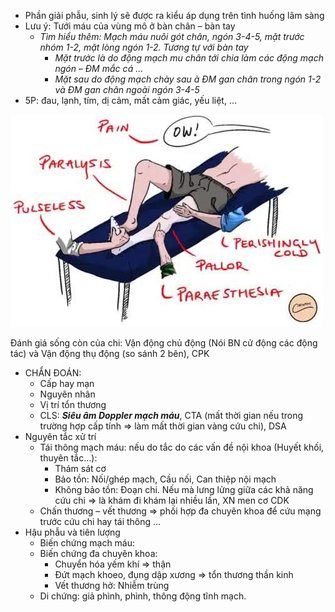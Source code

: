 - Phần giải phẫu, sinh lý sẽ được ra kiểu áp dụng trên tình huống lâm sàng  
- Lưu ý: Tưới máu của vùng mô ở bàn chân – bàn tay  
	- _Tìm hiểu thêm: Mạch máu nuôi gót chân, ngón 3-4-5, mặt trước nhóm 1-2, mặt lòng ngón 1-2. Tương tự với bàn tay_  
		- _Mặt trước là do động mạch mu chân tới chia làm các động mạch ngón – ĐM mắc cá …_  
		- _Mặt sau do động mạch chày sau_ _à ĐM gan chân trong ngón 1-2 và ĐM gan chân ngoài ngón 3-4-5_  
- 5P: đau, lạnh, tím, dị cảm, mất cảm giác, yếu liệt, …    
  
![TÍM NGOẠI BIÊN-1691023066403.jpeg](../../../200%20Files/image/image/T%C3%8DM%20NGO%E1%BA%A0I%20BI%C3%8AN-1691023066403.jpeg)  
  
Đánh giá sống còn của chi: Vận động chủ động (Nói BN cử động các động tác) và Vận động thụ động (so sánh 2 bên), CPK  
- CHẨN ĐOÁN:  
	- Cấp hay mạn  
	- Nguyên nhân  
	- Vị trí tổn thương  
	- CLS: **_Siêu âm Doppler mạch máu_**, CTA (mất thời gian nếu trong trường hợp cấp tính => làm mất thời gian vàng cứu chi), DSA  
- Nguyên tắc xử trí  
	- Tái thông mạch máu: nếu do tắc do các vấn đề nội khoa (Huyết khối, thuyên tắc…):  
		- Thám sát cơ  
		- Bảo tồn: Nối/ghép mạch, Cầu nối, Can thiệp nội mạch  
		- Không bảo tồn: Đoạn chi. Nếu mà lưng lửng giữa các khả năng cứu chi => là khám đi khám lại nhiều lần, XN men cơ CDK  
	- Chấn thương – vết thương => phối hợp đa chuyên khoa để cứu mạng trước cứu chi hay tái thông …  
- Hậu phẫu và tiên lượng  
	- Biến chứng mạch máu:  
	- Biến chứng đa chuyên khoa:  
		- Chuyển hóa yếm khí => thận  
		- Đứt mạch khoeo, đụng dập xương => tổn thương thần kinh  
		- Vết thương hở: Nhiễm trùng  
	- Di chứng: giả phình, phình, thông động tĩnh mạch.